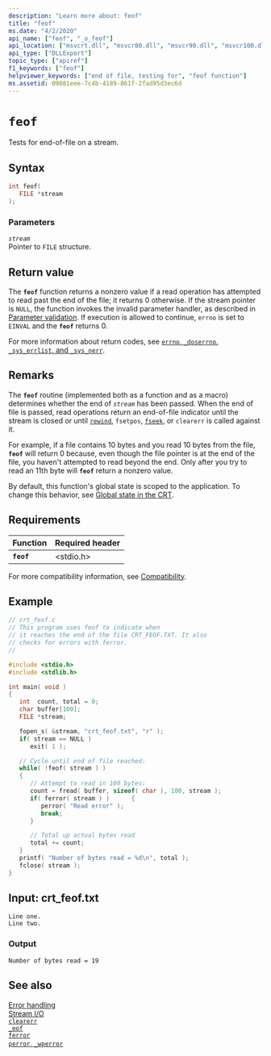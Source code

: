 ```yaml
---
description: "Learn more about: feof"
title: "feof"
ms.date: "4/2/2020"
api_name: ["feof", "_o_feof"]
api_location: ["msvcrt.dll", "msvcr80.dll", "msvcr90.dll", "msvcr100.dll", "msvcr100_clr0400.dll", "msvcr110.dll", "msvcr110_clr0400.dll", "msvcr120.dll", "msvcr120_clr0400.dll", "ucrtbase.dll", "api-ms-win-crt-stdio-l1-1-0.dll"]
api_type: ["DLLExport"]
topic_type: ["apiref"]
f1_keywords: ["feof"]
helpviewer_keywords: ["end of file, testing for", "feof function"]
ms.assetid: 09081eee-7c4b-4189-861f-2fad95d3ec6d
---
```

# `feof`

Tests for end-of-file on a stream.

## Syntax

```C
int feof(
   FILE *stream
);
```

### Parameters

*`stream`*\
Pointer to `FILE` structure.

## Return value

The **`feof`** function returns a nonzero value if a read operation has attempted to read past the end of the file; it returns 0 otherwise. If the stream pointer is `NULL`, the function invokes the invalid parameter handler, as described in [Parameter validation](../parameter-validation.md). If execution is allowed to continue, `errno` is set to `EINVAL` and the **`feof`** returns 0.

For more information about return codes, see [`errno`, `_doserrno`, `_sys_errlist`, and `_sys_nerr`](../errno-doserrno-sys-errlist-and-sys-nerr.md).

## Remarks

The **`feof`** routine (implemented both as a function and as a macro) determines whether the end of *`stream`* has been passed. When the end of file is passed, read operations return an end-of-file indicator until the stream is closed or until [`rewind`](rewind.md), `fsetpos`, [`fseek`](fseek-fseeki64.md), or `clearerr` is called against it.

For example, if a file contains 10 bytes and you read 10 bytes from the file, **`feof`** will return 0 because, even though the file pointer is at the end of the file, you haven't attempted to read beyond the end. Only after you try to read an 11th byte will **`feof`** return a nonzero value.

By default, this function's global state is scoped to the application. To change this behavior, see [Global state in the CRT](../global-state.md).

## Requirements

| Function | Required header |
|---|---|
| **`feof`** | \<stdio.h> |

For more compatibility information, see [Compatibility](../compatibility.md).

## Example

```C
// crt_feof.c
// This program uses feof to indicate when
// it reaches the end of the file CRT_FEOF.TXT. It also
// checks for errors with ferror.
//

#include <stdio.h>
#include <stdlib.h>

int main( void )
{
   int  count, total = 0;
   char buffer[100];
   FILE *stream;

   fopen_s( &stream, "crt_feof.txt", "r" );
   if( stream == NULL )
      exit( 1 );

   // Cycle until end of file reached:
   while( !feof( stream ) )
   {
      // Attempt to read in 100 bytes:
      count = fread( buffer, sizeof( char ), 100, stream );
      if( ferror( stream ) )      {
         perror( "Read error" );
         break;
      }

      // Total up actual bytes read
      total += count;
   }
   printf( "Number of bytes read = %d\n", total );
   fclose( stream );
}
```

## Input: crt_feof.txt

```Input
Line one.
Line two.
```

### Output

```Output
Number of bytes read = 19
```

## See also

[Error handling](../error-handling-crt.md)\
[Stream I/O](../stream-i-o.md)\
[`clearerr`](clearerr.md)\
[`_eof`](eof.md)\
[`ferror`](ferror.md)\
[`perror`, `_wperror`](perror-wperror.md)
